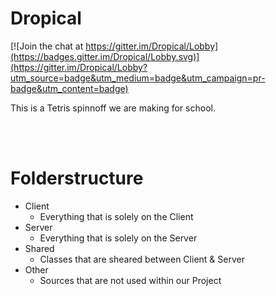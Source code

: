<h1>Dropical</h1>

[![Join the chat at https://gitter.im/Dropical/Lobby](https://badges.gitter.im/Dropical/Lobby.svg)](https://gitter.im/Dropical/Lobby?utm_source=badge&utm_medium=badge&utm_campaign=pr-badge&utm_content=badge)
<br>

This is a Tetris spinnoff we are making for school.

<br><br>

# Folderstructure
- Client
    - Everything that is solely on the Client
- Server
    - Everything that is solely on the Server
- Shared 
    - Classes that are sheared between Client & Server
- Other
    - Sources that are not used within our Project